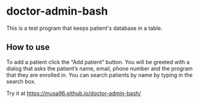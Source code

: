 # doctor-admin-bash

This is a test program that keeps patient's database in a table.

## How to use
To add a patient click the “Add patient” button. You will be greeted with a dialog that asks the patient’s name, email, phone number and the program that they are enrolled in.
You can search patients by name by typing in the search box.

Try it at https://musa96.github.io/doctor-admin-bash/
